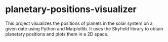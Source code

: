 # planetary-positions-visualizer
This project visualizes the positions of planets in the solar system on a given date using Python and Matplotlib. It uses the Skyfield library to obtain planetary positions and plots them in a 2D space.
